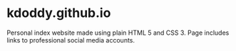 # kdoddy.github.io

Personal index website made using plain HTML 5 and CSS 3. Page includes links to professional social media accounts.